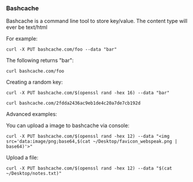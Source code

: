 ### Bashcache

Bashcache is a command line tool to store key/value. The content type will ever be text/html

For example:

`curl -X PUT bashcache.com/foo --data "bar"`

The following returns "bar":

`curl bashcache.com/foo`

Creating a random key:

`curl -X PUT bashcache.com/$(openssl rand -hex 16) --data "bar"`

`curl bashcache.com/2fdda2436ac9eb1de4c20a7de7cb192d`

Advanced examples:

You can upload a image to bashcache via console:

`curl -X PUT bashcache.com/$(openssl rand -hex 12) --data "<img src='data:image/png;base64,$(cat ~/Desktop/favicon_webspeak.png | base64)'>"`

Upload a file:

`curl -X PUT bashcache.com/$(openssl rand -hex 12) --data "$(cat ~/Desktop/notes.txt)"`